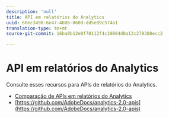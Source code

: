 ```yaml
---
description: 'null'
title: API em relatórios do Analytics
uuid: 68ec3490-6e47-4606-860d-dd5e89c574a1
translation-type: tm+mt
source-git-commit: 16ba0b12e0f70112f4c10804d0a13c278388ecc2

---
```



# API em relatórios do Analytics

Consulte esses recursos para APIs de relatórios do Analytics.

* [Comparação de APIs em relatórios do Analytics](api-comparison.md)
* [https://github.com/AdobeDocs/analytics-2.0-apis](https://github.com/AdobeDocs/analytics-2.0-apis)
